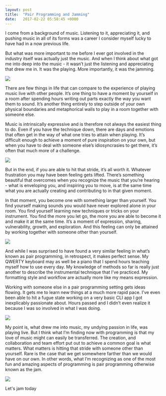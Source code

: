 ```yaml
---
layout: post
title:  "Pair Programming and Jamming"
date:   2017-02-22 05:58:45 +0000
---
```



I come from a background of music. Listening to it, appreciating it, and pushing music in all of its forms was a career I consider myself lucky to have had in a now previous life.

But what was more important to me before I ever got involved in the industry itself was actually just the music. And when I think about what got me into deep into the music - it wasn’t just the listening and appreciating that drew me in. It was the playing. More importantly, it was the jamming.

![](http://25.media.tumblr.com/045b8059645e104d0836ea085a4a844e/tumblr_mjk8azBrFn1rlo1q2o1_500.gif)

There are few things in life that can compare to the experience of playing music live with other people. It’s one thing to have a moment by yourself in a room after spending hours writing out parts exactly the way you want them to sound. It’s another thing entirely to step outside of your own physical boundaries and metaphorical walls to play in a room together with someone else.

Music is intrinsically expressive and is therefore not always the easiest thing to do. Even if you have the technique down, there are days and emotions that often get in the way of what one tries to attain when playing. It’s difficult enough to achieve a moment of pure inspiration on your own, but when you have to deal with someone else’s idiosyncrasies to get there, it’s often that much more of a challenge.

![](https://media.giphy.com/media/qiWh4986EGImc/giphy.gif)

But in the end, if you are able to hit that stride, it’s all worth it. Whatever frustration you may have been feeling gets lifted. There’s something beautiful that overcomes when you recognize the music that you’re hearing - what is enveloping you, and inspiring you to move, is at the same time what you are actually creating and contributing to in that given moment.

In that moment, you become one with something larger than yourself. You find yourself making sounds you would have never explored alone in your room. You find yourself learning new techniques or tricks on your instrument. You find the more you let go, the more you are able to become it and make it at the same time. It’s a moment of expression, sharing, vulnerability, growth, and exploration. And this feeling can only be attained by working together with someone other than yourself.

![](https://68.media.tumblr.com/7012fb4f5ba8bb8f11111de57e16a7fe/tumblr_nyxbkulQwp1tsco4jo1_400.gif)

And while I was surprised to have found a very similar feeling in what’s known as pair programming, in retrospect, it makes perfect sense. My QWERTY keyboard may as well be a piano that I spend hours teaching myself how to use every day. My knowledge of methods so far is really just another to describe the instrumental technique that I’ve practiced. My formatting style and workflow are actually more like my means expression. 

Working with someone else in a pair programming setting gets ideas flowing. It gets me to learn new things at a much more rapid pace. I’ve even been able to hit a fugue state working on a very basic CLI app I got inexplicably passionate about. Hours passed and I didn’t even realize it because I was so involved in what I was doing. 

![](https://media.giphy.com/media/dM2xuxnJCg4H6/giphy.gif)

My point is, what drew me into music, my undying passion in life, was playing live. But I think what I’m finding now with programming is that my love of music might can easily be transferred. The creation, and collaboration and team effort put out to achieve a common goal is what matters. What matters is hitting that stride with someone other than yourself. Rare is the case that we get somewhere farther than we would have on our own. In other words, what I’m recognizing as one of the most fun and amazing aspects of programming is pair programming otherwise known as the jam.

![](https://68.media.tumblr.com/19f1526b36f24b3b947a9d9827fd6083/tumblr_n82owwSSdF1s2269co1_250.gif)

Let's jam today

